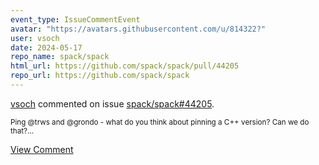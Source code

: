 ```yaml
---
event_type: IssueCommentEvent
avatar: "https://avatars.githubusercontent.com/u/814322?"
user: vsoch
date: 2024-05-17
repo_name: spack/spack
html_url: https://github.com/spack/spack/pull/44205
repo_url: https://github.com/spack/spack
---
```


<a href='https://github.com/vsoch' target='_blank'>vsoch</a> commented on issue <a href='https://github.com/spack/spack/pull/44205' target='_blank'>spack/spack#44205</a>.

<small>Ping @trws and @grondo - what do you think about pinning a C++ version? Can we do that?...</small>

<a href='https://github.com/spack/spack/pull/44205' target='_blank'>View Comment</a>